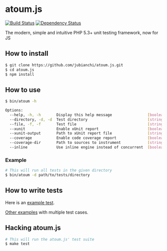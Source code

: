 # atoum.js
[![Build Status](https://travis-ci.org/jubianchi/atoum.js.png?branch=master)](https://travis-ci.org/jubianchi/atoum.js)
[![Dependency Status](https://www.versioneye.com/user/projects/51beb211143e1a000200496c/badge.png)](https://www.versioneye.com/user/projects/51beb211143e1a000200496c)

The modern, simple and intuitive PHP 5.3+ unit testing framework, now for JS

## How to install

```sh
$ git clone https://github.com/jubianchi/atoum.js.git
$ cd atoum.js
$ npm install
```

## How to use

```sh
$ bin/atoum -h

Options:
  --help, -h, -h       Display this help message                [boolean]
  --directory, -d, -d  Test directory                           [string]   [default: []]
  --file, -f, -f       Test file                                [string]   [default: []]
  --xunit              Enable xUnit report                      [boolean]  [default: false]
  --xunit-output       Path to xUnit report file                [string]   [default: "xunit.xml"]
  --coverage           Enable code coverage report              [boolean]  [default: false]
  --coverage-dir       Path to sources to instrument            [string]   [default: "lib"]
  --inline             Use inline engine instead of concurrent  [boolean]
```

### Example

```sh
# This will run all tests in the given directory
$ bin/atoum -d path/to/tests/directory
```

## How to write tests

Here is an [example test](https://github.com/jubianchi/atoum.js/blob/master/tests/asserters/error.js).

[Other examples](https://github.com/jubianchi/atoum.js/tree/master/tests) with multiple test cases.

## Hacking atoum.js

```sh
# This will run the atoum.js' test suite
$ make test
```
